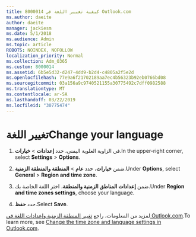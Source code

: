 ```yaml
---
title: 8000014 كيفية تغيير اللغة في Outlook.com
ms.author: daeite
author: daeite
manager: jackiesm
ms.date: 5/1/2018
ms.audience: Admin
ms.topic: article
ROBOTS: NOINDEX, NOFOLLOW
localization_priority: Normal
ms.collection: Adm_O365
ms.custom: 8000014
ms.assetid: 6b5e5d32-d247-4dd9-b2d4-c4805a2f5e2d
ms.openlocfilehash: 77e9a6f21702189aa7ec4b56323b92eb0766bd08
ms.sourcegitcommit: 03a156a9c9740521155a30775492c7dff0982588
ms.translationtype: MT
ms.contentlocale: ar-SA
ms.lasthandoff: 03/22/2019
ms.locfileid: "30775474"
---
```

# <a name="change-your-language"></a><span data-ttu-id="82d16-102">تغيير اللغة</span><span class="sxs-lookup"><span data-stu-id="82d16-102">Change your language</span></span>

1. <span data-ttu-id="82d16-103">في الزاوية العلوية اليمنى، حدد **إعدادات** \> **خيارات**.</span><span class="sxs-lookup"><span data-stu-id="82d16-103">In the upper-right corner, select **Settings** \> **Options**.</span></span>
    
2. <span data-ttu-id="82d16-104">ضمن **خيارات**، حدد **عام** \> **المنطقة والمنطقة الزمنية**.</span><span class="sxs-lookup"><span data-stu-id="82d16-104">Under **Options**, select **General** \> **Region and time zone**.</span></span>
    
3. <span data-ttu-id="82d16-105">ضمن **إعدادات المناطق الزمنية والمنطقة**، اختر اللغة الخاصة بك.</span><span class="sxs-lookup"><span data-stu-id="82d16-105">Under **Region and time zones settings**, choose your language.</span></span>
    
4. <span data-ttu-id="82d16-106">حدد **حفظ**.</span><span class="sxs-lookup"><span data-stu-id="82d16-106">Select **Save**.</span></span>
    
<span data-ttu-id="82d16-107">لمزيد من المعلومات، راجع [تغيير المنطقة الزمنية وإعدادات اللغة في Outlook.com](https://go.microsoft.com/fwlink/p/?linkid=873132).</span><span class="sxs-lookup"><span data-stu-id="82d16-107">To learn more, see [Change the time zone and language settings in Outlook.com](https://go.microsoft.com/fwlink/p/?linkid=873132).</span></span>
  

